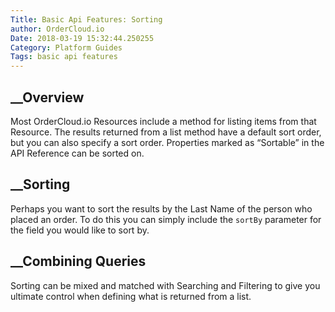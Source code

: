 ```yaml
---
Title: Basic Api Features: Sorting
author: OrderCloud.io 
Date: 2018-03-19 15:32:44.250255
Category: Platform Guides
Tags: basic api features
---
```



## __Overview

Most OrderCloud.io Resources include a method for listing items from that
Resource. The results returned from a list method have a default sort order,
but you can also specify a sort order. Properties marked as “Sortable” in the
API Reference can be sorted on.

## __Sorting

Perhaps you want to sort the results by the Last Name of the person who placed
an order. To do this you can simply include the `sortBy` parameter for the
field you would like to sort by.

## __Combining Queries

Sorting can be mixed and matched with Searching and Filtering to give you
ultimate control when defining what is returned from a list.

